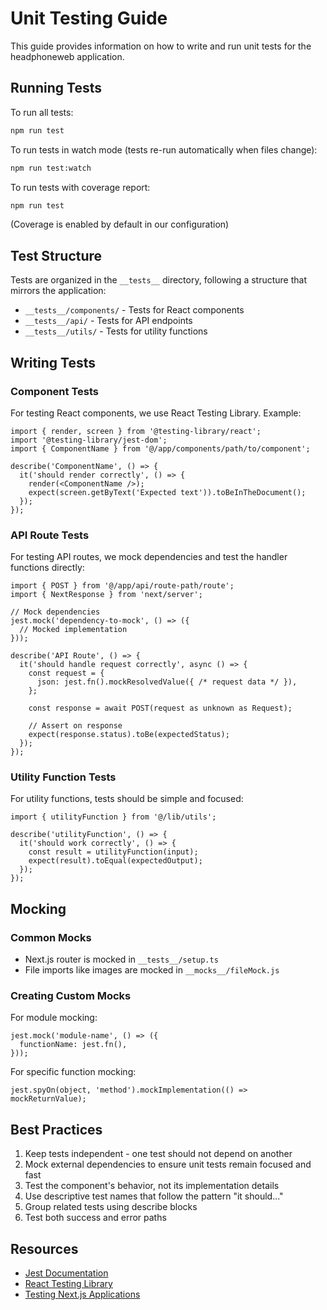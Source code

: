 # Unit Testing Guide

This guide provides information on how to write and run unit tests for the headphoneweb application.

## Running Tests

To run all tests:
```bash
npm run test
```

To run tests in watch mode (tests re-run automatically when files change):
```bash
npm run test:watch
```

To run tests with coverage report:
```bash
npm run test
```
(Coverage is enabled by default in our configuration)

## Test Structure

Tests are organized in the `__tests__` directory, following a structure that mirrors the application:

- `__tests__/components/` - Tests for React components
- `__tests__/api/` - Tests for API endpoints
- `__tests__/utils/` - Tests for utility functions

## Writing Tests

### Component Tests

For testing React components, we use React Testing Library. Example:

```tsx
import { render, screen } from '@testing-library/react';
import '@testing-library/jest-dom';
import { ComponentName } from '@/app/components/path/to/component';

describe('ComponentName', () => {
  it('should render correctly', () => {
    render(<ComponentName />);
    expect(screen.getByText('Expected text')).toBeInTheDocument();
  });
});
```

### API Route Tests

For testing API routes, we mock dependencies and test the handler functions directly:

```tsx
import { POST } from '@/app/api/route-path/route';
import { NextResponse } from 'next/server';

// Mock dependencies
jest.mock('dependency-to-mock', () => ({
  // Mocked implementation
}));

describe('API Route', () => {
  it('should handle request correctly', async () => {
    const request = {
      json: jest.fn().mockResolvedValue({ /* request data */ }),
    };

    const response = await POST(request as unknown as Request);
    
    // Assert on response
    expect(response.status).toBe(expectedStatus);
  });
});
```

### Utility Function Tests

For utility functions, tests should be simple and focused:

```tsx
import { utilityFunction } from '@/lib/utils';

describe('utilityFunction', () => {
  it('should work correctly', () => {
    const result = utilityFunction(input);
    expect(result).toEqual(expectedOutput);
  });
});
```

## Mocking

### Common Mocks

- Next.js router is mocked in `__tests__/setup.ts`
- File imports like images are mocked in `__mocks__/fileMock.js`

### Creating Custom Mocks

For module mocking:

```tsx
jest.mock('module-name', () => ({
  functionName: jest.fn(),
}));
```

For specific function mocking:

```tsx
jest.spyOn(object, 'method').mockImplementation(() => mockReturnValue);
```

## Best Practices

1. Keep tests independent - one test should not depend on another
2. Mock external dependencies to ensure unit tests remain focused and fast
3. Test the component's behavior, not its implementation details
4. Use descriptive test names that follow the pattern "it should..."
5. Group related tests using describe blocks
6. Test both success and error paths

## Resources

- [Jest Documentation](https://jestjs.io/docs/getting-started)
- [React Testing Library](https://testing-library.com/docs/react-testing-library/intro/)
- [Testing Next.js Applications](https://nextjs.org/docs/testing)